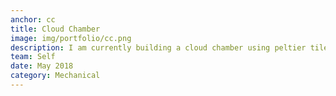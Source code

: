 ```yaml
---
anchor: cc
title: Cloud Chamber
image: img/portfolio/cc.png
description: I am currently building a cloud chamber using peltier tiles. Current status: testing peltier tiles.  
team: Self 
date: May 2018
category: Mechanical
---
```

